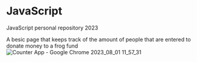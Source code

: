 # JavaScript
JavaScript personal repository 2023

A besic page that keeps track of the amount of people that are entered to donate money to a frog fund
![Counter App - Google Chrome 2023_08_01 11_57_31](https://github.com/Almarie1/JavaScript/assets/126064364/d72d3e78-5287-4d3a-bb49-fadd55a8aeb2)
